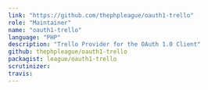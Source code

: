 ```yaml
---
link: "https://github.com/thephpleague/oauth1-trello"
role: "Maintainer"
name: "oauth1-trello"
language: "PHP"
description: "Trello Provider for the OAuth 1.0 Client"
github: thephpleague/oauth1-trello
packagist: league/oauth1-trello
scrutinizer:
travis:
---
```

